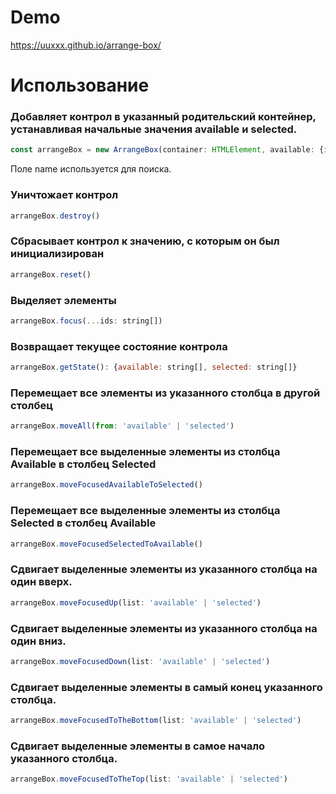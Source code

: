 # Demo 
https://uuxxx.github.io/arrange-box/

# Использование

### Добавляет контрол в указанный родительский контейнер, устанавливая начальные значения available и selected.
```JavaScript
const arrangeBox = new ArrangeBox(container: HTMLElement, available: {id: string; name: string; node: HTMLElement}, selected: {id: string; name: string; node: HTMLElement});
```
Поле name используется для поиска.

### Уничтожает контрол
```JavaScript
arrangeBox.destroy()
```

### Сбрасывает контрол к значению, с которым он был инициализирован
```JavaScript
arrangeBox.reset()
```

### Выделяет элементы
```JavaScript
arrangeBox.focus(...ids: string[])
```

### Возвращает текущее состояние контрола
```JavaScript
arrangeBox.getState(): {available: string[], selected: string[]}
```

### Перемещает все элементы из указанного столбца в другой столбец
```JavaScript
arrangeBox.moveAll(from: 'available' | 'selected')
```

### Перемещает все выделенные элементы из столбца Available в столбец Selected
```JavaScript
arrangeBox.moveFocusedAvailableToSelected()
```

### Перемещает все выделенные элементы из столбца Selected в столбец Available
```JavaScript
arrangeBox.moveFocusedSelectedToAvailable()
```

### Сдвигает выделенные элементы из указанного столбца на один вверх.
```JavaScript
arrangeBox.moveFocusedUp(list: 'available' | 'selected')
```

### Сдвигает выделенные элементы из указанного столбца на один вниз.
```JavaScript
arrangeBox.moveFocusedDown(list: 'available' | 'selected')
```

### Сдвигает выделенные элементы в самый конец указанного столбца.
```JavaScript
arrangeBox.moveFocusedToTheBottom(list: 'available' | 'selected')
```

### Сдвигает выделенные элементы в самое начало указанного столбца.
```JavaScript
arrangeBox.moveFocusedToTheTop(list: 'available' | 'selected')
```

